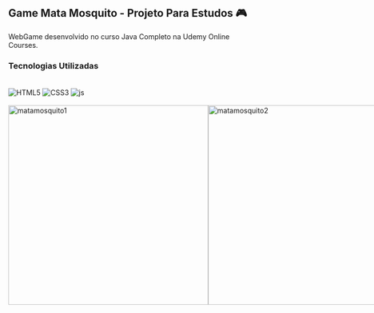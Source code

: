 ## Game Mata Mosquito - Projeto Para Estudos 🎮

WebGame desenvolvido no curso Java Completo na Udemy Online Courses.

### Tecnologias Utilizadas

<div style="display: inline_block"><br/>
    <img align="center" alt="HTML5"src="https://img.shields.io/badge/HTML5-E34F26?style=for-the-badge&logo=html5&logoColor=white"/>
    <img align="center" alt="CSS3"src="https://img.shields.io/badge/CSS3-1572B6?style=for-the-badge&logo=css3&logoColor=white"/>
    <img align="center" alt="js"src="https://img.shields.io/badge/JavaScript-F7DF1E?style=for-the-badge&logo=javascript&logoColor=black"/>
</div><br/>

<div style="display: flex"><br/>
<img align="center"  alt="matamosquito1"src="https://github.com/muriloalvesx/Santiago-Piscinas/assets/153781890/bd004c75-e4e6-45e4-a9b3-054b10d78d2e" width="400px"/>
<img align="center" alt="matamosquito2"src="https://github.com/muriloalvesx/Santiago-Piscinas/assets/153781890/59f18e6f-c7f6-4826-b745-92015b37a57e" width="400px"/>
</div><br/>
